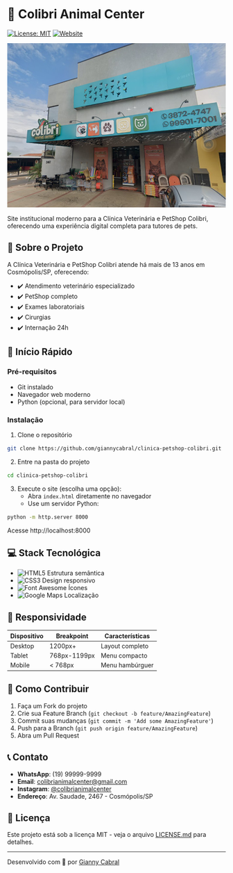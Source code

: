 # 🏥 Colibri Animal Center

[![License: MIT](https://img.shields.io/badge/License-MIT-yellow.svg)](https://opensource.org/licenses/MIT)
[![Website](https://img.shields.io/website?url=https%3A%2F%2Fgiannycabral.github.io%2Fclinica-petshop-colibri)](https://giannycabral.github.io/clinica-petshop-colibri)

![Preview do Site](./img/petshop1.png)

Site institucional moderno para a Clínica Veterinária e PetShop Colibri, oferecendo uma experiência digital completa para tutores de pets.

## 🎯 Sobre o Projeto

A Clínica Veterinária e PetShop Colibri atende há mais de 13 anos em Cosmópolis/SP, oferecendo:

- ✔️ Atendimento veterinário especializado
- ✔️ PetShop completo
- ✔️ Exames laboratoriais
- ✔️ Cirurgias
- ✔️ Internação 24h

## 🚀 Início Rápido

### Pré-requisitos
- Git instalado
- Navegador web moderno
- Python (opcional, para servidor local)

### Instalação

1. Clone o repositório
```bash
git clone https://github.com/giannycabral/clinica-petshop-colibri.git
```

2. Entre na pasta do projeto
```bash
cd clinica-petshop-colibri
```

3. Execute o site (escolha uma opção):
   - Abra `index.html` diretamente no navegador
   - Use um servidor Python:
```bash
python -m http.server 8000
```
Acesse http://localhost:8000

## 💻 Stack Tecnológica

- ![HTML5](https://img.shields.io/badge/HTML5-E34F26?style=flat&logo=html5&logoColor=white) Estrutura semântica
- ![CSS3](https://img.shields.io/badge/CSS3-1572B6?style=flat&logo=css3&logoColor=white) Design responsivo
- ![Font Awesome](https://img.shields.io/badge/Font_Awesome-339AF0?style=flat&logo=fontawesome&logoColor=white) Ícones
- ![Google Maps](https://img.shields.io/badge/Google_Maps-4285F4?style=flat&logo=google-maps&logoColor=white) Localização

## 📱 Responsividade

| Dispositivo | Breakpoint | Características |
|-------------|------------|-----------------|
| Desktop     | 1200px+    | Layout completo |
| Tablet      | 768px-1199px | Menu compacto   |
| Mobile      | < 768px    | Menu hambúrguer |

## 🤝 Como Contribuir

1. Faça um Fork do projeto
2. Crie sua Feature Branch (`git checkout -b feature/AmazingFeature`)
3. Commit suas mudanças (`git commit -m 'Add some AmazingFeature'`)
4. Push para a Branch (`git push origin feature/AmazingFeature`)
5. Abra um Pull Request

## 📞 Contato

- **WhatsApp**: (19) 99999-9999
- **Email**: colibrianimalcenter@gmail.com
- **Instagram**: [@colibrianimalcenter](https://instagram.com/colibrianimalcenter)
- **Endereço**: Av. Saudade, 2467 - Cosmópolis/SP

## 📄 Licença

Este projeto está sob a licença MIT - veja o arquivo [LICENSE.md](LICENSE.md) para detalhes.

---

Desenvolvido com 💙 por [Gianny Cabral](https://github.com/giannycabral)
